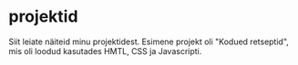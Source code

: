 # projektid

Siit leiate näiteid minu projektidest. Esimene projekt oli "Kodued retseptid", mis oli loodud kasutades HMTL, CSS ja Javascripti. 
